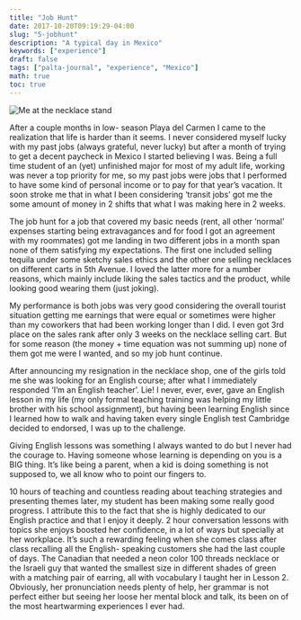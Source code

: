 ```yaml
---
title: "Job Hunt"
date: 2017-10-20T09:19:29-04:00
slug: "5-jobhunt"
description: "A typical day in Mexico"
keywords: ["experience"]
draft: false
tags: ["palta-journal", "experience", "Mexico"]
math: true
toc: true
---
```

![Me at the necklace stand](/5-jobhunt.jpg)

After a couple months in low- season Playa del Carmen I came to the realization that life is harder than it seems. I never considered myself lucky with my past jobs (always grateful, never lucky) but after a month of trying to get a decent paycheck in Mexico I started believing I was. Being a full time student of an (yet) unfinished major for most of my adult life, working was never a top priority for me, so my past jobs were jobs that I performed to have some kind of personal income or to pay for that year’s vacation. It soon stroke me that in what I been considering ‘transit jobs’ got me the some amount of money in 2 shifts that what I was making here in 2 weeks.

The job hunt for a job that covered my basic needs (rent, all other ‘normal’ expenses starting being extravagances and for food I got an agreement with my roommates) got me landing in two different jobs in a month span none of them satisfying my expectations. The first one included selling tequila under some sketchy sales ethics and the other one selling necklaces on different carts in 5th Avenue. I loved the latter more for a number reasons, which mainly include liking the sales tactics and the product, while looking good wearing them (just joking).

My performance is both jobs was very good considering the overall tourist situation getting me earnings that were equal or sometimes were higher than my coworkers that had been working longer than I did. I even got 3rd place on the sales rank after only 3 weeks on the necklace selling cart. But for some reason (the money + time equation was not summing up) none of them got me were I wanted, and so my job hunt continue.

After announcing my resignation in the necklace shop, one of the girls told me she was looking for an English course; after what I immediately responded ‘I’m an English teacher’. Lie! I never, ever, ever, gave an English lesson in my life (my only formal teaching training was helping my little brother with his school assignment), but having been learning English since I learned how to walk and having taken every single English test Cambridge decided to endorsed, I was up to the challenge.

Giving English lessons was something I always wanted to do but I never had the courage to. Having someone whose learning is depending on you is a BIG thing. It’s like being a parent, when a kid is doing something is not supposed to, we all know who to point our fingers to.

10 hours of teaching and countless reading about teaching strategies and presenting themes later, my student has been making some really good progress. I attribute this to the fact that she is highly dedicated to our English practice and that I enjoy it deeply. 2 hour conversation lessons with topics she enjoys boosted her confidence, in a lot of ways but specially at her workplace. It’s such a rewarding feeling when she comes class after class recalling all the English- speaking customers she had the last couple of days. The Canadian that needed a neon color 100 threads necklace or the Israeli guy that wanted the smallest size in different shades of green with a matching pair of earring, all with vocabulary I taught her in Lesson 2. Obviously, her pronunciation needs plenty of help, her grammar is not perfect either but seeing her loose her mental block and talk, its been on of the most heartwarming experiences I ever had.